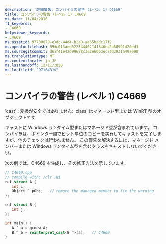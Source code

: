 ```yaml
---
description: '詳細情報: コンパイラの警告 (レベル 1) C4669'
title: コンパイラの警告 (レベル 1) C4669
ms.date: 11/04/2016
f1_keywords:
- C4669
helpviewer_keywords:
- C4669
ms.assetid: 97730679-e3dc-44d4-b2a8-aa65badc17f2
ms.openlocfilehash: 590c013aed522544462141346ed9b58991d26ed3
ms.sourcegitcommit: d6af41e42699628c3e2e6063ec7b03931a49a098
ms.translationtype: MT
ms.contentlocale: ja-JP
ms.lasthandoff: 12/11/2020
ms.locfileid: "97164316"
---
```

# <a name="compiler-warning-level-1-c4669"></a>コンパイラの警告 (レベル 1) C4669

'cast' : 変換が安全ではありません: 'class' はマネージド型または WinRT 型のオブジェクトです

キャストに Windows ランタイム型またはマネージド型が含まれています。 コンパイラは、ポインター間でビット単位のコピーを実行してキャストを完了しますが、他のチェックは行われません。 この警告を解決するには、マネージド メンバーまたは Windows ランタイム型を含むクラスをキャストしないでください。

次の例では、C4669 を生成し、その修正方法を示しています。

```cpp
// C4669.cpp
// compile with: /clr /W1
ref struct A {
   int i;
   Object ^ pObj;   // remove the managed member to fix the warning
};

ref struct B {
   int j;
};

int main() {
   A ^ a = gcnew A;
   B ^ b = reinterpret_cast<B ^>(a);   // C4669
}
```
